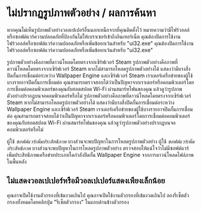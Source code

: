 # ไม่ปรากฏรูปภาพตัวอย่าง / ผลการค้นหา

หากคุณไม่เห็นรูปภาพตัวอย่างวอลเปเปอร์อื่นนอกเหนือจากที่คุณติดตั้งไว้ หมายความว่ามีไฟร์วอลล์หรือซอฟต์แวร์ความปลอดภัยที่ป้องกันไม่ให้เบราเซอร์เข้าถึงอินเทอร์เน็ต คุณต้องปิดการใช้งานไฟร์วอลล์หรือซอฟต์แวร์ความปลอดภัยหรือเพิ่มข้อยกเว้นสำหรับ "ui32.exe" คุณต้องปิดการใช้งานไฟร์วอลล์หรือซอฟต์แวร์ความปลอดภัยหรือเพิ่มข้อยกเว้นสำหรับ "ui32.exe"

รูปภาพตัวอย่างคือภาพที่ดาวน์โหลดโดยตรงจากเซิร์ฟเวอร์ Steam รูปภาพตัวอย่างคือภาพที่ดาวน์โหลดโดยตรงจากเซิร์ฟเวอร์ Steam หากไม่สามารถโหลดรูปภาพตัวอย่างได้ แสดงว่ามีบางสิ่งปิดกั้นการเชื่อมต่อระหว่าง Wallpaper Engine และเซิร์ฟเวอร์ Steam เราเตอร์เครือข่ายของผู้ใช้บางรายอาจปิดกั้นการเชื่อมต่อ คุณสามารถตรวจสอบได้ว่าเป็นปัญหาจากเราเตอร์หรือคอมพิวเตอร์โดยการเชื่อมต่อคอมพิวเตอร์ของคุณกับฮอตสปอต Wi-Fi ผ่านสมาร์ทโฟนของคุณ แล้วดูว่ารูปภาพตัวอย่างปรากฏบนจอคอมพิวเตอร์หรือไม่ รูปภาพตัวอย่างคือภาพที่ดาวน์โหลดโดยตรงจากเซิร์ฟเวอร์ Steam หากไม่สามารถโหลดรูปภาพตัวอย่างได้ แสดงว่ามีบางสิ่งปิดกั้นการเชื่อมต่อระหว่าง Wallpaper Engine และเซิร์ฟเวอร์ Steam เราเตอร์เครือข่ายของผู้ใช้บางรายอาจปิดกั้นการเชื่อมต่อ คุณสามารถตรวจสอบได้ว่าเป็นปัญหาจากเราเตอร์หรือคอมพิวเตอร์โดยการเชื่อมต่อคอมพิวเตอร์ของคุณกับฮอตสปอต Wi-Fi ผ่านสมาร์ทโฟนของคุณ แล้วดูว่ารูปภาพตัวอย่างปรากฏบนจอคอมพิวเตอร์หรือไม่

ผู้ใช้ *ซอฟต์แวร์เพิ่มประสิทธิภาพ* บางส่วนจะพบปัญหาในการโหลดรูปภาพตัวอย่าง ผู้ใช้ *ซอฟต์แวร์เพิ่มประสิทธิภาพ* บางส่วนจะพบปัญหาในการโหลดรูปภาพตัวอย่าง ตรวจสอบให้แน่ใจว่าไม่มีซอฟต์แวร์เพิ่มประสิทธิภาพเครือข่ายประเภทใดกำลังปิดกั้น Wallpaper Engine จากการดาวน์โหลดไฟล์ภาพในพื้นหลัง

## ไม่แสดงวอลเปเปอร์หรือมีวอลเปเปอร์แสดงเพียงเล็กน้อย

คุณอาจเปิดใช้งานตัวกรองที่เข้มงวดเกินไป คุณอาจเปิดใช้งานตัวกรองที่เข้มงวดเกินไป ลองรีเซ็ตตัวกรองทั้งหมดโดยคลิกปุ่ม "รีเซ็ตตัวกรอง" ในแถบด้านข้างตัวกรอง